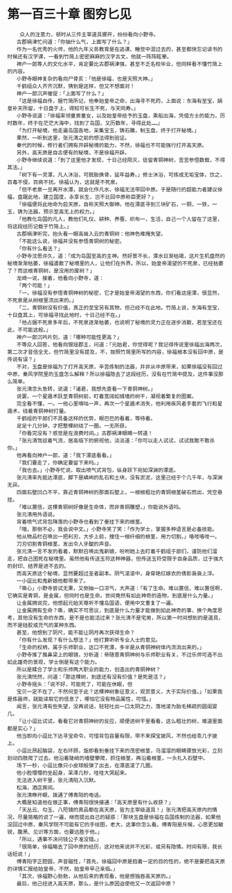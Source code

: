 # 第一百三十章 图穷匕见
        众人的注意力，顿时从三件主宰道具挪开，纷纷看向小野寺。
       古郡祸津忙问道：「你抽什么气，上面写了什么？」
       作为一名优秀的火师，他的九年义务教育是在逃课、睡觉中混过去的，甚至都快忘记读书的时候还有汉字课，一看到竹简上密密麻麻的汉字古文，他就一阵阵眩晕。
       神户一郎等人的文化水平，肯定要比古郡祸津强，甚至不乏名校毕业，但同样看不懂竹简上的内容。
       小野寺眼神复杂的看向尸骨亥：「他是徐福，也是天照大神。」
       千鹤组众人齐齐沉默，猜到是这样，但又不想面对！
       神户一郎沉声催促：「上面写了什么？」
       「这是徐福自传，据竹简所记，他奉始皇帝之命，出海寻不死药，上面说：东海有至宝，娲皇补天所留，十日盘于上，得知可长生不死，与天同寿。」
       小野寺说道：「徐福率领童男童女，以及始皇帝给予的玉盘，乘船出海，凭借方士的能力，历时数年，终于在茫茫大海中，找到了岛国，又历数年，寻得此处……」
       「为打开秘境，他走遍岛国各地，采集宝玉，铸石雕，制玉盘，终于打开秘境。」
       果然，一听到这里，张元清之前的想法得到验证。
       秦代的时候，修行者们拥有开辟秘境的能力，不然，徐福也不可能强行打开高天原。
       另外，高天原是自古便有的秘境，不是徐福开辟。
       小野寺继续说道：「到了这里他才发现，十日己经陨灭，徒留青铜神树，苦苦参悟数载，不得其法。」
       「树下有一灵潭，凡人沐浴，可脱胎换骨，延年益寿。」修士沐浴，可炼成无垢宝体，饮之，百毒不侵，百病不扰。徐福认为，这就是不死泉。
       「但不老泉一旦离开水潭，就会化作凡水，徐福无法带回中原。于是随行的超能力者建议徐福，盘踞此地，建立国度，永享长生，岂不比回中原称臣更好？」
       「徐福便将此地命为启天原，自称天照大御神。他在潭底寻到三块矿石，一铜，一铁，一玉，铸为法器，预示至高无上的权力。」
       「他教化岛国的凡人，教他们礼仪、耕种、养蚕、织布一，生活，自己一个人留在了这里，将这段经历记载于竹简上。」
       古郡祸津听完，抬头看一眼高耸入云的青铜树：他神色难掩失望。
       「不能这么说，徐福并没有参悟青铜树的秘密。
       「你有什么看法？」
       小野寺沈思许久，道：「成为岛国至高的主神。然好景不长，潭水日渐枯竭，这片生机盘然的秘境渐渐枯萎，徐福遣散了秘境里的人，让他们在外界。所以，始皇帝渴望的不死泉，已经枯萎了？而这根青铜树，是没用的废树？」
       龙崎一说，接着，他看向小野寺，道：
       「两个可能！」
       「一，徐福没有参悟青铜神树的秘密，它才是始皇帝渴望的东西，你们看这座潭，很显然，不死泉是从树根里流出来的。」
       「二，青铜树没有价值，真正的至宝另有其物，但己经不在此地。竹简上说，东海有至宝，十日盘其上，可徐福寻找此地时，十日己经不在。」
       「他占据不死泉多年后，不死泉逐渐枯萎，也说明了秘境的灵力正在逐步消散，若至宝还在此，不可能这般。」
       神户一郎沉吟片刻，道：「哪种可能性更高？」
       不等众人回答，他看向银瑶郡主，问道：「元始君，你觉得呢？我记得传说里徐福出海两次，第二次才音信全无，但竹简里没有提及，不，按照竹简里所写的内容，徐福根本没有回中原，是传说有误？」
       不对，玉盘是徐福为了打开高天原，辛苦炼制的法器，并非从中原带来，如果徐福没有回过中原，秦风学院里的玉盘怎么解释？所以徐福隐去了这段经历，没有在竹简中提及，这件事没那么简单。
       张元清念头急转，说道：「诸君，我想先查看一下青铜神树。」
       说罢，一个星遁术跃至青铜树前，盯着宽阔如城墙的树干，凝视着繁复的图案。
       完全看不懂，一。一他心里嘀咕一声，再次一个星遁术消失，他利用疾风者手套的飞行和星遁术，绕着青铜神树打量。
       千鹤组的干部们不具备这样的优势，眼巴巴的看着，等待着。
       足足十几分钟，才把整棵树绕了一圈。一无所获。
       「你看完没有？感觉是在浪费时间。」古郡祸津眼睛一转道！
       「张元清驾驭着气流，居高临下的俯视他，淡淡道：「你可以走人试试，试试我敢不敢杀你。」
       他再看向神户一郎，道：「我下潭底看看。」
       「我们要走了，你确定要留下来吗。」
       「我也去。」小野寺忙说，取出喷气式背包，纵身跃下宛如深渊的潭底。
       张元清率先抵达潭底，脚下是嶙岣的乱石和土块，没有淤泥，这里己经于个几千年，与深渊无异。
       四面石壁凹凸不平，靠近青铜神树的那面石壁上，一根根粗壮的青铜根茎破石而出，凭空悬挂。
       「难以置信，这棵青铜树好像是生命体，而非青铜雕塑，」你能说外语吗。
       张元清用外语说。
       背着喷气式背包降落的小野寺也看到了垂挂下来的根茎。
       「哦，那倒不必，我会说中文。」小野寺笑了笑：「作为学士，掌握多种语言是必备技能。
       他从物品栏召唤出一把利刃，大步上前，搜住一根纤细的根茎，用力切割。」咯吱咯吱一。
       刀刃切割青铜根茎，发出令人牙酸的声音。
       张元清一言不发的看着，默默召唤出鬼新娘，吩咐她上去盯着千鹤组于部们，谨防他们溜走，把自己困死在秘境里。虽然他有传送玉符这种神器，但传送玉符受限于自身品质，过于强大的封印、结界是进不去的。
       而高天原这个秘境，显然要超过圣者副本。阴气滚滚中，身穿艳红嫁衣的倩影袅袅上浮。
       一小逗比和鬼新娘他都带来了。
       「嘶心」小野寺尝试无果，又倒抽一口凉气，大声道：「有了生命。难以置信，难以置信啊，它确实是青铜，是金属，但同时也是生命，世间竟然有如此神奇的造物，到底是什么力量。」
       让金属拥说完，他想起元始天尊听不懂岛国语，便用中文重复了一遍。
       让金属拥有生命？嘶，确实不可思议，到底是什么力量才能做到如此神奇的事，换个角度思考，其他没有生命的东西，是不是也能活过来？张元清不是宅男，所以第一时间想到的是道具，而不是硅胶或充气的某种东西。
       甚至，他想到了阴尺，能不能让阴月再次获得生命？
       「你有什么发现？有什么想法？」他打算听听专业人士的意见。
       「生命的权柄，属于乐师职业，这口不死潭，多半是从青铜神树体内流消出来的。」
       小野寺推了推鼻梁上的眼镜，分析道：帝随意青铜神树与乐师职业有关，不过乐师可造不出如此雄奇的景观，学士倒是有这个能力。
       所以是糅合了学士和乐师两大职业的能力，创造出的青铜神树？
       张元清恍然，问道：「那这棵树，到底还有没有价值？是死是活？」
       小野寺摇头：「说不好，可能死了，可能在休眠，但
       宝贝一定不在了，不然何至于此？这棵神树象征意义，观赏意义，大于实际价值。」「如果我是炼器师，就能读取它的信息了，哪怕它没有物品属性，可惜。」
       闻言，张元清有些失望，没再说话，轻轻吐出一口太阴之力，落地滚为胎毛稀疏的圆闺婴几。
       「让小逗比试试，看看它对青铜神树的反应，顺便进树干里看看，这么粗壮的树，难道里面都是实心？」
       他当即向小逗比下达寻宝命令，可惜背包容量有限，带不来探宝披风，不然也给乖几子披上。
       小逗比昂起脑袋，左右环顾，旋即看到垂挂下来的茂密根茎，乌溜溜的眼睛骤放光彩，立刻划动四肢爬了过去。他沿着陡峭的墙壁攀爬，抓住根茎，再沿着根茎，一头扎入石壁中。
       场下一秒，小逗比像只小皮球般弹了出去，在潭底滚了几圈。
       他小脸懵懵的坐起身，呆滞几秒，哇哇大哭起来。
       无法进入树干里，张元清陷入沉默。
       松海，酒店房间。
       张元清睁开眼，拨通了傅青阳的电话。
       大概是知道他在做正事，傅青阳很快接通：「高天原里有什么收获？」
       「天丛云、勾玉、八咫镜的真品都在高天原，皆为主宰级道具！」张元清把高天原内的情况，尽量简略的说了一遍，继而提出自己的疑惑：「那块玉盘是徐福在岛国炼制的法器，如果他没回过中原，秦风学院不可能有它的手绘图，老大，这事你怎么看。傅青阳是斥候，心思更加敏锐，腹黑、见识等方面，也要远胜于他。」
       「所以，遇事不决问钱公子准没错。」
       「很简单，徐福略去了回中原的经历，这对他来说并不光彩，或另有隐情。时间有限，我长话短说！」
       傅青阳字正腔圆，声音磁性，「首先，徐福回中原是抱着一定的目的性的，绝不是要把高天原的详情汇报给始皇帝，不然，始皇帝早己亲临。」
       「其次，徐福野心勃勃，从他后来的表现看，他是想独吞高天原的。」
       最后，他己经进入高天原，那么，是什么原因迫使他又一次返回中原？